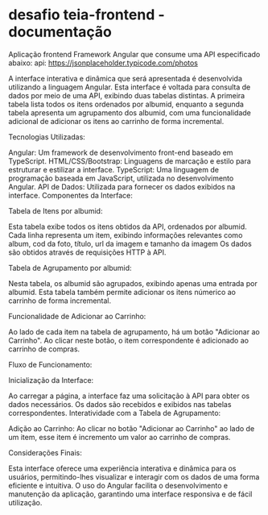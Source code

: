 # desafio teia-frontend - documentação
Aplicação frontend Framework Angular que consume uma API especificado abaixo:
api: https://jsonplaceholder.typicode.com/photos


A interface interativa e dinâmica que será apresentada é desenvolvida utilizando a linguagem Angular. Esta interface é voltada para consulta de dados por meio de uma API, exibindo duas tabelas distintas. A primeira tabela lista todos os itens ordenados por albumid, enquanto a segunda tabela apresenta um agrupamento dos albumid, com uma funcionalidade adicional de adicionar os itens ao carrinho de forma incremental.

Tecnologias Utilizadas:

Angular: Um framework de desenvolvimento front-end baseado em TypeScript.
HTML/CSS/Bootstrap: Linguagens de marcação e estilo para estruturar e estilizar a interface.
TypeScript: Uma linguagem de programação baseada em JavaScript, utilizada no desenvolvimento Angular.
API de Dados: Utilizada para fornecer os dados exibidos na interface.
Componentes da Interface:

Tabela de Itens por albumid:

Esta tabela exibe todos os itens obtidos da API, ordenados por albumid.
Cada linha representa um item, exibindo informações relevantes como album, cod da foto, título, url da imagem e tamanho da imagem
Os dados são obtidos através de requisições HTTP à API.

Tabela de Agrupamento por albumid:

Nesta tabela, os albumid são agrupados, exibindo apenas uma entrada por albumid.
Esta tabela também permite adicionar os itens númerico ao carrinho de forma incremental.

Funcionalidade de Adicionar ao Carrinho:

Ao lado de cada item na tabela de agrupamento, há um botão "Adicionar ao Carrinho".
Ao clicar neste botão, o item correspondente é adicionado ao carrinho de compras.

Fluxo de Funcionamento:

Inicialização da Interface:

Ao carregar a página, a interface faz uma solicitação à API para obter os dados necessários.
Os dados são recebidos e exibidos nas tabelas correspondentes.
Interatividade com a Tabela de Agrupamento:

Adição ao Carrinho:
Ao clicar no botão "Adicionar ao Carrinho" ao lado de um item, esse item é incremento um valor ao carrinho de compras.

Considerações Finais:

Esta interface oferece uma experiência interativa e dinâmica para os usuários, permitindo-lhes visualizar e interagir com os dados de uma forma eficiente e intuitiva. O uso do Angular facilita o desenvolvimento e manutenção da aplicação, garantindo uma interface responsiva e de fácil utilização.
